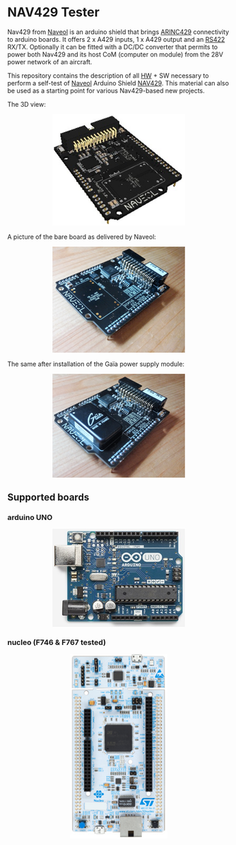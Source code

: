 # NAV429 Tester

Nav429 from [Naveol](http://www.naveol.com/) is an arduino shield that brings [ARINC429](https://fr.wikipedia.org/wiki/ARINC_429) connectivity to arduino boards.
It offers 2 x A429 inputs, 1 x A429 output and an [RS422](https://en.wikipedia.org/wiki/RS-422) RX/TX.
Optionally it can be fitted with a DC/DC converter that permits to power both Nav429 and its host CoM (computer on module) from the 28V power network of an aircraft.

This repository contains the description of all [HW](https://github.com/Art-ut-Kia/NAV-429-tester/wiki/Loop-back-cable) + SW necessary to perform a self-test of [Naveol](http://www.naveol.com/) Arduino Shield [NAV429](http://www.naveol.com/index.php?menu=product&p=3http://www.naveol.com/index.php?menu=product&p=3).
This material can also be used as a starting point for various Nav429-based new projects.

The 3D view:
<p align="center">
<img src="https://raw.githubusercontent.com/Art-ut-Kia/NAV-429-tester/master/WikiIllustrations/Nav429_board.png" width="300">
</p>

A picture of the bare board as delivered by Naveol:
<p align="center">
<img src="https://raw.githubusercontent.com/Art-ut-Kia/NAV-429-tester/master/WikiIllustrations/Nav429.jpg" width="300">
</p>

The same after installation of the Gaïa power supply module:
<p align="center">
<img src="https://raw.githubusercontent.com/Art-ut-Kia/NAV-429-tester/master/WikiIllustrations/Nav429_w_PwrSply.jpg" width="300">
</p>

## Supported boards

### arduino UNO
<p align="center">
<img src="https://raw.githubusercontent.com/Art-ut-Kia/NAV-429-tester/master/WikiIllustrations/ArduinoUno.png" width="300">
</p>

### nucleo (F746 & F767 tested)
<p align="center">
<img src="https://raw.githubusercontent.com/Art-ut-Kia/NAV-429-tester/master/WikiIllustrations/Nucleo.png" width="220">
</p>
